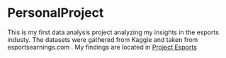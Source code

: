 # PersonalProject

This is my  first data analysis project analyzing my insights in the esports industy. The datasets were gathered from Kaggle and taken from esportsearnings.com .
My findings are located in
[Project Esports](https://github.com/Dia-cpu/PersonalProject/blob/0d724b7f23ba13197d393f128d2be8c061fe1a86/Project%20Esports.ipynb)
